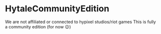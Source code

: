 # HytaleCommunityEdition
We are not affiliated or connected to hypixel studios/riot games This is fully a community edition (for now 😉)
